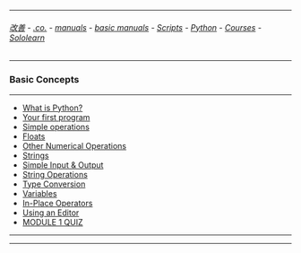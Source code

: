 
---

###### [改善](https://github.com/ttltrk/0C/blob/master/README.MD) - [.co.](https://github.com/ttltrk/PRG/blob/master/CODING.MD) - [manuals](https://github.com/ttltrk/PRG/blob/master/MAN.MD) - [basic manuals](https://github.com/ttltrk/PRG/blob/master/MANUALS.MD) - [Scripts](https://github.com/ttltrk/PRG/blob/master/PY/DOC/SC/SC.MD) - [Python](https://github.com/ttltrk/PRG/blob/master/PY/DOC/OPYM/OPYM.MD) - [Courses](https://github.com/ttltrk/PRG/blob/master/PY/DOC/OPYM/13/COURSES.MD) - [Sololearn](https://github.com/ttltrk/PRG/blob/master/PY/DOC/OPYM/13/05/SOLO.MD) 

---

### Basic Concepts

---

* [What is Python?]()
* [Your first program]()
* [Simple operations]()
* [Floats]()
* [Other Numerical Operations]()
* [Strings]()
* [Simple Input & Output]()
* [String Operations]()
* [Type Conversion]()
* [Variables]()
* [In-Place Operators]()
* [Using an Editor]()
* [MODULE 1 QUIZ]()

---

---
